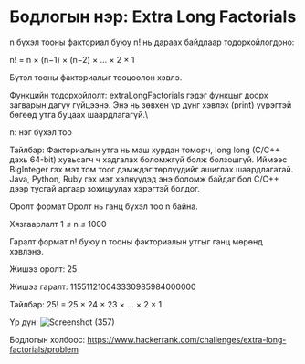 #  Бодлогын нэр: Extra Long Factorials

n бүхэл тооны факториал буюу n! нь дараах байдлаар тодорхойлогдоно:

n! = n × (n−1) × (n−2) × ... × 2 × 1

 Бүтэл тооны факториалыг тооцоолон хэвлэ.

 Функцийн тодорхойлолт: 
extraLongFactorials гэдэг функцыг доорх загварын дагуу гүйцээнэ. Энэ нь зөвхөн үр дүнг хэвлэх (print) үүрэгтэй бөгөөд утга буцаах шаардлагагүй.\

  n: нэг бүхэл тоо

 Тайлбар:
Факториалын утга нь маш хурдан томорч, long long (C/C++ дахь 64-bit) хувьсагч ч хадгалах боломжгүй болж болзошгүй.
Иймээс BigInteger гэх мэт том тоог дэмждэг төрлүүдийг ашиглах шаардлагатай. Java, Python, Ruby гэх мэт хэлнүүдэд энэ боломж байдаг бол C/C++ дээр тусгай аргаар зохицуулах хэрэгтэй болдог.
  
 Оролт формат
Оролт нь ганц бүхэл тоо n байна.

 Хязгаарлалт
1 ≤ n ≤ 1000

 Гаралт формат
n! буюу n тооны факториалын утгыг ганц мөрөнд хэвлэнэ.

 Жишээ оролт: 25

 Жишээ гаралт: 115511210043330985984000000

Тайлбар:
25! = 25 × 24 × 23 × ... × 2 × 1

 Үр дүн: ![Screenshot (357)](https://github.com/user-attachments/assets/e1bc97b0-97cc-4fd6-9f96-c039e68865b7)

 Бодлогын холбоос: https://www.hackerrank.com/challenges/extra-long-factorials/problem

  






